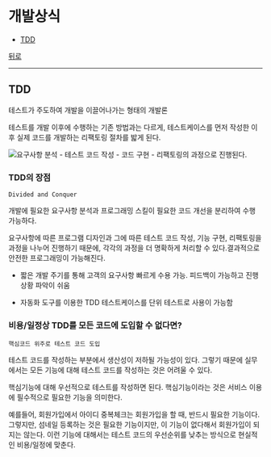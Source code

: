 # 개발상식

* [TDD](#TDD)

[뒤로](https://github.com/lsmman/Interview-wiki)

---

## TDD


테스트가 주도하여 개발을 이끌어나가는 형태의 개발론

테스트를 개발 이후에 수행하는 기존 방법과는 다르게, 테스트케이스를 먼저 작성한 이후 실제 코드를 개발하는 리팩토링 절차를 밟게 된다.

![요구사항 분석 - 테스트 코드 작성 - 코드 구현 - 리팩토링의 과정으로 진행된다.](https://camo.githubusercontent.com/6597fa05836444beab3afcbc7e8fbe59244bff8f/68747470733a2f2f6d626c6f677468756d622d7068696e662e707374617469632e6e65742f4d6a41784e7a41324d6a68664d6a45332f4d4441784e446b344e6a41324e5445784e4467772e667038584639795f5f4b7a37356e3836786b6e495044746854486a3961385130386f63494a49714d523641672e32346a4a615f385f5430516a3034503632465a6263687174386f544e584746534c5549747a4d5039357338672e504e472e73757265736f6674746563682f696d6167652e706e673f747970653d77383030)


### TDD의 장점

`Divided and Conquer`

개발에 필요한 요구사항 분석과 프로그래밍 스킬이 필요한 코드 개선을 분리하여 수행 가능하다. 

요구사항에 따른 프로그램 디자인과 그에 따른 테스트 코드 작성, 기능 구현, 리팩토링을 과정을 나누어 진행하기 때문에, 각각의 과정을 더 명확하게 처리할 수 있다.결과적으로 안전한 프로그래밍이 가능해진다.

- 짧은 개발 주기를 통해 고객의 요구사항 빠르게 수용 가능. 피드백이 가능하고 진행 상황 파악이 쉬움

- 자동화 도구를 이용한 TDD 테스트케이스를 단위 테스트로 사용이 가능함


### 비용/일정상 TDD를 모든 코드에 도입할 수 없다면?

`핵심코드 위주로 테스트 코드 도입`

테스트 코드를 작성하는 부분에서 생산성이 저하될 가능성이 있다. 그렇기 때문에 실무에서는 모든 기능에 대해 테스트 코드를 작성하는 것은 어려울 수 있다.

핵심기능에 대해 우선적으로 테스트를 작성하면 된다. 핵심기능이라는 것은 서비스 이용에 필수적으로 필요한 기능을 의미한다.

예를들어, 회원가입에서 아이디 중복체크는 회원가입을 할 때, 반드시 필요한 기능이다. 그렇지만, 섬네일 등록하는 것은 필요한 기능이지만, 이 기능이 없다해서 회원가입이 되지는 않는다. 이런 기능에 대해서는 테스트 코드의 우선순위를 낮추는 방식으로 현실적인 비용/일정에 맞춘다.
